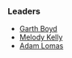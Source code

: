 ### Leaders

* [Garth Boyd](mailto:garth.boyd@owasp.org)
* [Melody Kelly](mailto:melody.kelly@owasp.org)
* [Adam Lomas](mailto:adam.lomas@owasp.org)

